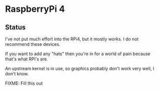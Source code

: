 # RaspberryPi 4

## Status

I've not put much effort into the RPi4, but it mostly works.  I do not recommend these devices.


If you want to add any "hats" then you're in for a world of pain because that's what RPi's are.

An upstream kernel is in use, so graphics probably don't work very well, I don't know.


FIXME:  Fill this out
